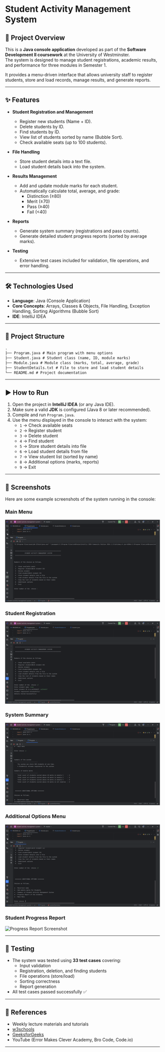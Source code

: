 # Student Activity Management System

## 📌 Project Overview
This is a **Java console application** developed as part of the **Software Development II coursework** at the University of Westminster.  
The system is designed to manage student registrations, academic results, and performance for three modules in Semester 1.  

It provides a menu-driven interface that allows university staff to register students, store and load records, manage results, and generate reports.

---

## ✨ Features
- **Student Registration and Management**
  - Register new students (Name + ID).
  - Delete students by ID.
  - Find students by ID.
  - View list of students sorted by name (Bubble Sort).
  - Check available seats (up to 100 students).

- **File Handling**
  - Store student details into a text file.
  - Load student details back into the system.

- **Results Management**
  - Add and update module marks for each student.
  - Automatically calculate total, average, and grade:
    - Distinction (≥80)  
    - Merit (≥70)  
    - Pass (≥40)  
    - Fail (<40)

- **Reports**
  - Generate system summary (registrations and pass counts).
  - Generate detailed student progress reports (sorted by average marks).

- **Testing**
  - Extensive test cases included for validation, file operations, and error handling.

---

## 🛠️ Technologies Used
- **Language**: Java (Console Application)
- **Core Concepts**: Arrays, Classes & Objects, File Handling, Exception Handling, Sorting Algorithms (Bubble Sort)
- **IDE**: IntelliJ IDEA

---

## 📂 Project Structure
```
.
├── Program.java # Main program with menu options
├── Student.java # Student class (name, ID, module marks)
├── Module.java # Module class (marks, total, average, grade)
├── StudentDetails.txt # File to store and load student details
└── README.md # Project documentation
```

---

## ▶️ How to Run
1. Open the project in **IntelliJ IDEA** (or any Java IDE).
2. Make sure a valid **JDK** is configured (Java 8 or later recommended).
3. Compile and run `Program.java`.
4. Use the menu displayed in the console to interact with the system:
   - `1` → Check available seats  
   - `2` → Register student  
   - `3` → Delete student  
   - `4` → Find student  
   - `5` → Store student details into file  
   - `6` → Load student details from file  
   - `7` → View student list (sorted by name)  
   - `8` → Additional options (marks, reports)  
   - `9` → Exit  

---

## 📸 Screenshots
Here are some example screenshots of the system running in the console:

### Main Menu
![Main Menu Screenshot](screenshots/main_menu.png)

### Student Registration
![Register Student Screenshot](screenshots/register_student.png)

### System Summary
![System Summary Screenshot](screenshots/system_summary.png)

### Additional Options Menu
![Additional Options Screenshot](screenshots/additional_options.png)

### Student Progress Report
![Progress Report Screenshot](screenshots/progress_report.png)

---

## 🧪 Testing
- The system was tested using **33 test cases** covering:
  - Input validation
  - Registration, deletion, and finding students
  - File operations (store/load)
  - Sorting correctness
  - Report generation
- All test cases passed successfully ✅

---

## 📖 References
- Weekly lecture materials and tutorials  
- [w3schools](https://www.w3schools.com)  
- [GeeksforGeeks](https://www.geeksforgeeks.org)  
- YouTube (Error Makes Clever Academy, Bro Code, Code.io)

---

